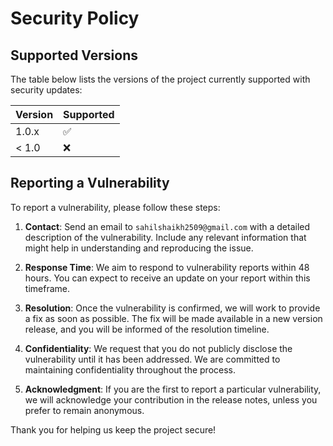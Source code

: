 # Security Policy

## Supported Versions

The table below lists the versions of the project currently supported with security updates:

| Version | Supported          |
| ------- | ------------------ |
| 1.0.x   | :white_check_mark: |
| < 1.0   | :x:                |

## Reporting a Vulnerability

To report a vulnerability, please follow these steps:

1. **Contact**: Send an email to `sahilshaikh2509@gmail.com` with a detailed description of the vulnerability. Include any relevant information that might help in understanding and reproducing the issue.

2. **Response Time**: We aim to respond to vulnerability reports within 48 hours. You can expect to receive an update on your report within this timeframe.

3. **Resolution**: Once the vulnerability is confirmed, we will work to provide a fix as soon as possible. The fix will be made available in a new version release, and you will be informed of the resolution timeline.

4. **Confidentiality**: We request that you do not publicly disclose the vulnerability until it has been addressed. We are committed to maintaining confidentiality throughout the process.

5. **Acknowledgment**: If you are the first to report a particular vulnerability, we will acknowledge your contribution in the release notes, unless you prefer to remain anonymous.

Thank you for helping us keep the project secure!

